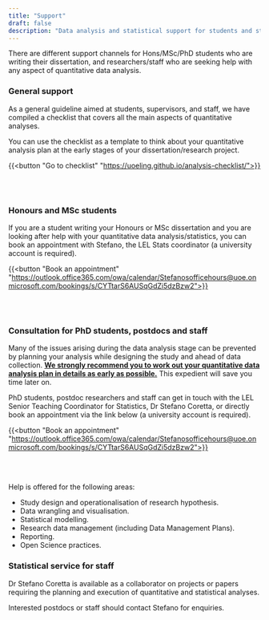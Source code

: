 ```yaml
---
title: "Support"
draft: false
description: "Data analysis and statistical support for students and staff"
---
```



There are different support channels for Hons/MSc/PhD students who are writing their dissertation, and researchers/staff who are seeking help with any aspect of quantitative data analysis.

### General support

As a general guideline aimed at students, supervisors, and staff, we have compiled a checklist that covers all the main aspects of quantitative analyses.

You can use the checklist as a template to think about your quantitative analysis plan at the early stages of your dissertation/research project.

{{<button "Go to checklist" "https://uoeling.github.io/analysis-checklist/">}}

<br>
<br>

### Honours and MSc students

If you are a student writing your Honours or MSc dissertation and you are looking after help with your quantitative data analysis/statistics, you can book an appointment with Stefano, the LEL Stats coordinator (a university account is required).

{{<button "Book an appointment" "https://outlook.office365.com/owa/calendar/Stefanosofficehours@uoe.onmicrosoft.com/bookings/s/CYTtarS6AUSqGdZi5dzBzw2">}}

<br>
<br>

### Consultation for PhD students, postdocs and staff

Many of the issues arising during the data analysis stage can be prevented by planning your analysis while designing the study and ahead of data collection.
<u>**We strongly recommend you to work out your quantitative data analysis plan in details as early as possible.**</u>
This expedient will save you time later on.

PhD students, postdoc researchers and staff can get in touch with the LEL Senior Teaching Coordinator for Statistics, Dr Stefano Coretta, or directly book an appointment via the link below (a university account is required).

{{<button "Book an appointment" "https://outlook.office365.com/owa/calendar/Stefanosofficehours@uoe.onmicrosoft.com/bookings/s/CYTtarS6AUSqGdZi5dzBzw2">}}

<br>
<br>

Help is offered for the following areas:

* Study design and operationalisation of research hypothesis.
* Data wrangling and visualisation.
* Statistical modelling.
* Research data management (including Data Management Plans).
* Reporting.
* Open Science practices.

### Statistical service for staff

Dr Stefano Coretta is available as a collaborator on projects or papers requiring the planning and execution of quantitative and statistical analyses.

Interested postdocs or staff should contact Stefano for enquiries.
